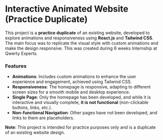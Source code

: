 # Interactive Animated Website (Practice Duplicate)

This project is a **practice duplicate** of an existing website, developed to explore animations and responsiveness using **React.js** and **Tailwind CSS**. The main focus was to replicate the visual style with custom animations and make the design responsive. This was created during 6 weeks Internship at Qwerty Experts.

### Features
- **Animations**: Includes custom animations to enhance the user experience and engagement, achieved using Tailwind CSS.
- **Responsiveness**: The homepage is responsive, adapting to different screen sizes for a smooth mobile and desktop experience.
- **Single Page**: Only the homepage has been developed, and while it is interactive and visually complete, **it is not functional** (non-clickable buttons, links, etc.).
- **Non-functional Navigation**: Other pages have not been developed, and links to them are placeholders.

**Note**: This project is intended for practice purposes only and is a duplicate of an existing website design. 


